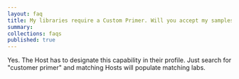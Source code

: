 ```yaml
---
layout: faq
title: My libraries require a Custom Primer. Will you accept my samples for sequencing?
summary:
collections: faqs
published: true
---
```


Yes. The Host has to designate this capability in their profile. Just search for "customer primer" and matching Hosts will populate matching labs.
